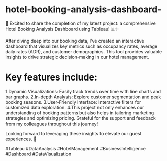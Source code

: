 # hotel-booking-analysis-dashboard-

🌟 Excited to share the completion of my latest project: a comprehensive Hotel Booking Analysis Dashboard using Tableau! 📊✨

After diving deep into our booking data, I’ve created an interactive dashboard that visualizes key metrics such as occupancy rates, average daily rates (ADR), and customer demographics. This tool provides valuable insights to drive strategic decision-making in our hotel management.

# Key features include:

1.Dynamic Visualizations: Easily track trends over time with line charts and bar graphs.
2.In-depth Analysis: Explore customer segmentation and peak booking seasons.
3.User-Friendly Interface: Interactive filters for customized data exploration.
4.This project not only enhances our understanding of booking patterns but also helps in tailoring marketing strategies and optimizing pricing. Grateful for the support and feedback from my colleagues throughout this journey!

Looking forward to leveraging these insights to elevate our guest experiences. 🚀

#Tableau #DataAnalysis #HotelManagement #BusinessIntelligence #Dashboard #DataVisualization
